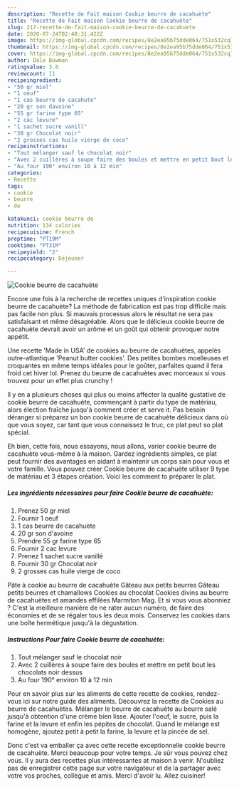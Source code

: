 ```yaml
---
description: "Recette de Fait maison Cookie beurre de cacahuète"
title: "Recette de Fait maison Cookie beurre de cacahuète"
slug: 217-recette-de-fait-maison-cookie-beurre-de-cacahuete
date: 2020-07-24T02:48:31.422Z
image: https://img-global.cpcdn.com/recipes/8e2ea95b75dde064/751x532cq70/cookie-beurre-de-cacahuete-photo-principale-de-la-recette.jpg
thumbnail: https://img-global.cpcdn.com/recipes/8e2ea95b75dde064/751x532cq70/cookie-beurre-de-cacahuete-photo-principale-de-la-recette.jpg
cover: https://img-global.cpcdn.com/recipes/8e2ea95b75dde064/751x532cq70/cookie-beurre-de-cacahuete-photo-principale-de-la-recette.jpg
author: Dale Bowman
ratingvalue: 3.6
reviewcount: 11
recipeingredient:
- "50 gr miel"
- "1 oeuf"
- "1 cas beurre de cacahute"
- "20 gr son davoine"
- "55 gr farine type 65"
- "2 cac levure"
- "1 sachet sucre vanill"
- "30 gr Chocolat noir"
- "2 grosses cas huile vierge de coco"
recipeinstructions:
- "Tout mélanger sauf le chocolat noir"
- "Avec 2 cuillères à soupe faire des boules et mettre en petit bout les chocolats noir dessus"
- "Au four 190° environ 10 à 12 min"
categories:
- Recette
tags:
- cookie
- beurre
- de

katakunci: cookie beurre de 
nutrition: 134 calories
recipecuisine: French
preptime: "PT19M"
cooktime: "PT31M"
recipeyield: "2"
recipecategory: Déjeuner

---
```



![Cookie beurre de cacahuète](https://img-global.cpcdn.com/recipes/8e2ea95b75dde064/751x532cq70/cookie-beurre-de-cacahuete-photo-principale-de-la-recette.jpg)

Encore une fois à la recherche de recettes uniques d'inspiration cookie beurre de cacahuète? La méthode de fabrication est pas trop difficile mais pas facile non plus. Si mauvais processus alors le résultat ne sera pas satisfaisant et même désagréable. Alors que le délicieux cookie beurre de cacahuète devrait avoir un arôme et un goût qui obtenir provoquer notre appétit.

Une recette &#39;Made in USA&#39; de cookies au beurre de cacahuètes, appelés outre-atlantique &#39;Peanut butter cookies&#39;. Des petites bombes moelleuses et croquantes en même temps idéales pour le goûter, parfaites quand il fera froid cet hiver lol. Prenez du beurre de cacahuètes avec morceaux si vous trouvez pour un effet plus crunchy !

Il y en a plusieurs choses qui plus ou moins affecter la qualité gustative de cookie beurre de cacahuète, commençant à partir du type de matériau, alors élection fraîche jusqu'à comment créer et serve it. Pas besoin déranger si préparez un bon cookie beurre de cacahuète délicieux dans où que vous soyez, car tant que vous connaissez le truc, ce plat peut so plat spécial.


Eh bien, cette fois, nous essayons, nous allons, varier cookie beurre de cacahuète vous-même à la maison. Gardez ingrédients simples, ce plat peut fournir des avantages en aidant à maintenir un corps sain pour vous et votre famille. Vous pouvez créer Cookie beurre de cacahuète utiliser 9 type de matériau et 3 étapes création. Voici les comment to préparer le plat.

<!--inarticleads1-->

##### Les ingrédients nécessaires pour faire Cookie beurre de cacahuète:

1. Prenez 50 gr miel
1. Fournir 1 oeuf
1.  1 cas beurre de cacahuète
1.  20 gr son d&#39;avoine
1. Prendre 55 gr farine type 65
1. Fournir 2 cac levure
1. Prenez 1 sachet sucre vanillé
1. Fournir 30 gr Chocolat noir
1.  2 grosses cas huile vierge de coco


Pâte à cookie au beurre de cacahuète Gâteau aux petits beurres Gâteau petits beurres et chamallows Cookies au chocolat Cookies divins au beurre de cacahuètes et amandes effilées Marmiton Mag. Et si vous vous abonniez ? C&#39;est la meilleure manière de ne rater aucun numéro, de faire des économies et de se régaler tous les deux mois. Conservez les cookies dans une boîte hermétique jusqu&#39;à la dégustation. 

<!--inarticleads2-->

##### Instructions Pour faire Cookie beurre de cacahuète:

1. Tout mélanger sauf le chocolat noir
1. Avec 2 cuillères à soupe faire des boules et mettre en petit bout les chocolats noir dessus
1. Au four 190° environ 10 à 12 min


Pour en savoir plus sur les aliments de cette recette de cookies, rendez-vous ici sur notre guide des aliments. Découvrez la recette de Cookies au beurre de cacahuètes. Mélanger le beurre de cacahuète au beurre salé jusqu&#39;à obtention d&#39;une crème bien lisse. Ajouter l&#39;oeuf, le sucre, puis la farine et la levure et enfin les pépites de chocolat. Quand le mélange est homogène, ajoutez petit à petit la farine, la levure et la pincée de sel. 


Donc c'est va emballer ça avec cette recette exceptionnelle cookie beurre de cacahuète. Merci beaucoup pour votre temps. Je sûr vous pouvez chez vous. Il y aura des recettes plus  intéressantes at maison à venir. N'oubliez pas de enregistrer cette page sur votre navigateur et de la partager avec votre vos proches, collègue et amis. Merci d'avoir lu. Allez cuisiner!
